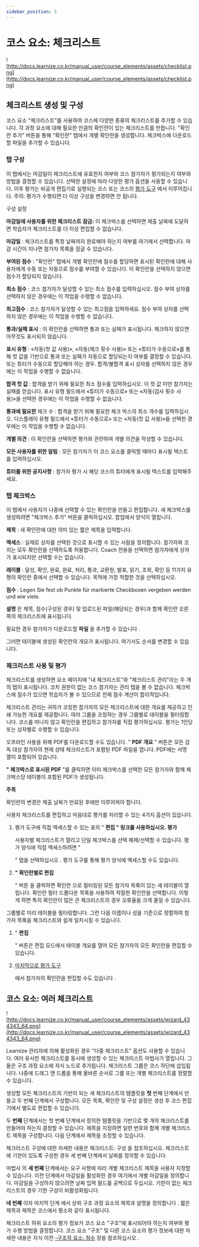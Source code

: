 ```yaml
---
sidebar_position: 3
---
```


# 코스 요소: 체크리스트

![http://docs.learnize.co.kr/manual_user/course_elements/assets/checklist.png](http://docs.learnize.co.kr/manual_user/course_elements/assets/checklist.png)

## 체크리스트 생성 및 구성

코스 요소 "체크리스트"를 사용하여 코스에 다양한 종류의 체크리스트를 추가할 수 있습니다. 각 과정 요소에 대해 필요한 만큼의 확인란이 있는 체크리스트를 만듭니다. "확인란 추가" 버튼을 통해 "확인란" 탭에서 개별 확인란을 생성합니다. 체크박스에 다운로드할 파일을 추가할 수 있습니다.

### 탭 구성

이 탭에서는 마감일이 체크리스트에 유효한지 여부와 코스 참가자가 평가되는지 여부와 방법을 결정할 수 있습니다. 선택한 설정에 따라 다양한 평가 옵션을 사용할 수 있습니다. 이후 평가는 비공개 편집기로 실행되는 코스 또는 코스의 [평가 도구](http://docs.learnize.co.kr/manual_user/course_operation/Assessment_of_course_modules/) 에서 이루어집니다. 주의: 평가가 수행되면 더 이상 구성을 변경하면 안 됩니다.

구성 설정

**마감일에 사용자를 위한 체크리스트 잠금:** 이 체크박스를 선택하면 제출 날짜에 도달하면 학습자가 체크리스트를 더 이상 편집할 수 없습니다.

**마감일** : 체크리스트를 특정 날짜까지 완료해야 하는지 여부를 여기에서 선택합니다. 마감 시간이 지나면 참가자 목록을 잠글 수 있습니다.

**부여된 점수** : "확인란" 탭에서 개별 확인란에 점수를 할당하면 표시된 확인란에 대해 사용자에게 수동 또는 자동으로 점수를 부여할 수 있습니다. 이 확인란을 선택하지 않으면 점수가 할당되지 않습니다.

**최소 점수** : 코스 참가자가 달성할 수 있는 최소 점수를 입력하십시오. 점수 부여 상자를 선택하지 않은 경우에는 이 작업을 수행할 수 없습니다.

**최고점수** : 코스 참가자가 달성할 수 있는 최고점을 입력하세요. 점수 부여 상자를 선택하지 않은 경우에는 이 작업을 수행할 수 없습니다.

**통과/실패 표시** : 이 확인란을 선택하면 통과 또는 실패가 표시됩니다. 체크하지 않으면 아무것도 표시되지 않습니다.

**표시 유형** : «자동(컷 값 사용)», «자동(체크 횟수 사용)» 또는 «튜터가 수동으로»를 통해 컷 값을 기반으로 통과 또는 실패가 자동으로 할당되는지 여부를 결정할 수 있습니다. 또는 튜터가 수동으로 할당해야 하는 경우. 합격/불합격 표시 상자를 선택하지 않은 경우에는 이 작업을 수행할 수 없습니다.

**합격 컷 값** : 합격을 받기 위해 필요한 최소 점수를 입력하십시오. 이 컷 값 미만 참가자는 실패를 얻습니다. 표시 유형 필드에서 «튜터가 수동으로» 또는 «자동(검사 횟수 사용)»을 선택한 경우에는 이 작업을 수행할 수 없습니다.

**통과에 필요한** 체크 수 : 합격을 받기 위해 필요한 체크 박스의 최소 개수를 입력하십시오. 디스플레이 유형 필드에서 «튜터가 수동으로» 또는 «자동(컷 값 사용)»을 선택한 경우에는 이 작업을 수행할 수 없습니다.

**개별 의견** : 이 확인란을 선택하면 평가와 관련하여 개별 의견을 작성할 수 있습니다.

**모든 사용자를 위한 알림** : 모든 참가자가 이 코스 요소를 클릭할 때마다 표시될 텍스트를 입력하십시오.

**튜터를 위한 공지사항** : 참가자 평가 시 해당 코스의 튜터에게 표시될 텍스트를 입력해주세요.

### 탭 체크박스

이 탭에서 사용자가 나중에 선택할 수 있는 확인란을 만들고 편집합니다. 새 체크박스를 생성하려면 "체크박스 추가" 버튼을 클릭하십시오. 팝업에서 양식이 열립니다.

**제목** : 새 확인란에 대한 의미 있는 짧은 제목을 입력합니다.

**액세스** : 실제로 상자를 선택된 것으로 표시할 수 있는 사람을 정의합니다. 참가자와 코치는 모두 확인란을 선택하도록 허용합니다. Coach 전용을 선택하면 참가자에게 상자가 표시되지만 선택할 수는 없습니다.

**레이블** : 달성, 확인, 완료, 완료, 처리, 통과, 교환원, 발표, 읽기, 조회, 확인 등 11가지 유형의 확인란 중에서 선택할 수 있습니다. 목적에 가장 적합한 것을 선택하십시오.

**점수** : Legen Sie fest ob Punkte für markierte Checkboxen vergeben werden und wie viele.

**설명** 은 제목, 점수(구성된 경우) 및 업로드된 파일(해당되는 경우)과 함께 확인란 오른쪽의 체크리스트에 표시됩니다.

필요한 경우 참가자가 다운로드할 **파일** 을 추가할 수 있습니다 .

그러면 테이블에 생성된 확인란의 개요가 표시됩니다. 여기서도 순서를 변경할 수 있습니다.

### 체크리스트 사용 및 평가

체크리스트를 생성하면 요소 페이지에 "내 체크리스트"와 "체크리스트 관리"라는 두 개의 탭이 표시됩니다. 코치 권한이 없는 코스 참가자는 관리 탭을 볼 수 없습니다. 체크박스에 점수가 있으면 학습자가 볼 수 있으므로 전체 점수 계산이 합리적입니다.

체크리스트 관리는 귀하가 코칭한 참가자의 모든 체크리스트에 대한 개요를 제공하고 인쇄 가능한 개요를 제공합니다. 여러 그룹을 코칭하는 경우 그룹별로 테이블을 필터링합니다. 코스를 떠나지 않고 확인란을 편집하고 참가자를 직접 평가하십시오. 평가는 1인당 또는 상자별로 수행할 수 있습니다.

오프라인 사용을 위해 PDF를 다운로드할 수도 있습니다. " **PDF 개요** " 버튼은 모든 감독 대상 참가자의 현재 상태 체크리스트가 포함된 PDF 파일을 엽니다. PDF에는 서명 열이 포함되어 있습니다.

**" 체크박스로 표시된 PDF** "를 클릭하면 이미 체크박스를 선택한 모든 참가자와 함께 체크박스당 테이블이 포함된 PDF가 생성됩니다.

**주목**

확인란의 변경은 제출 날짜가 만료된 후에만 이루어져야 합니다.

사용자 체크리스트를 편집하고 마음대로 평가를 처리할 수 있는 4가지 옵션이 있습니다.

1. 평가 도구에 직접 액세스할 수 있는 표의 " **편집 " 링크를 사용하십시오. 평가**
    
    사용자별 체크리스트가 열리고 단일 체크박스를 선택 해제/선택할 수 있습니다. 평가 양식에 직접 액세스하려면 "
    
    " 탭을 선택하십시오 . 평가 도구를 통해 평가 양식에 액세스할 수도 있습니다.
    
2. **" 확인란별로 편집**
    
    " 버튼 을 클릭하면 확인란 으로 필터링된 모든 참가자 목록이 있는 새 테이블이 열립니다. 확인란 필터 드롭다운 목록을 사용하여 적절한 확인란을 선택합니다. 이렇게 하면 특히 확인란이 많은 큰 체크리스트의 경우 오류율을 크게 줄일 수 있습니다.
    

그룹별로 미리 테이블을 필터링합니다. 그런 다음 이름이나 성을 기준으로 정렬하여 참가자 목록을 체크리스트와 쉽게 일치시킬 수 있습니다.

1. " **편집**
    
    " 버튼은 편집 모드에서 테이블 개요를 열어 모든 참가자의 모든 확인란을 편집할 수 있습니다.
    
2. [마지막으로 평가 도구](http://docs.learnize.co.kr/manual_user/course_operation/Assessment_of_course_modules/)
    
    에서 참가자의 확인란을 편집할 수도 있습니다 .
    

## 코스 요소: 여러 체크리스트

![http://docs.learnize.co.kr/manual_user/course_elements/assets/wizard_434343_64.png](http://docs.learnize.co.kr/manual_user/course_elements/assets/wizard_434343_64.png)

Learnize 관리자에 의해 활성화된 경우 "다중 체크리스트" 옵션도 사용할 수 있습니다. 여러 유사한 체크리스트를 동시에 생성할 수 있는 체크리스트 마법사가 열립니다. 그들은 구조 과정 요소에 자식 노드로 추가됩니다. 체크리스트 그룹은 코스 하단에 삽입됩니다. 나중에 드래그 앤 드롭을 통해 올바른 순서로 그룹 또는 개별 체크리스트를 정렬할 수 있습니다.

생성할 모든 체크리스트의 기반이 되는 새 체크리스트의 템플릿을 **첫** 번째 단계에서 만들고 두 번째 단계에서 구성합니다. 모든 목록, 확인란 및 구성 설정은 생성 후 코스 편집기에서 별도로 편집할 수 있습니다.

두 **번째** 단계에서는 첫 번째 단계에서 정의한 템플릿을 기반으로 몇 개의 체크리스트를 만들어야 하는지 결정할 수 있습니다. 제목을 지정하면 일련 번호와 함께 개별 체크리스트 제목을 구성합니다. 다음 단계에서 제목을 조정할 수 있습니다.

체크리스트 구성에 대한 자세한 내용은 체크리스트: 구성 을 참조하십시오. 체크리스트에 기한이 있도록 구성한 경우 세 번째 단계에서 날짜를 정의할 수 있습니다.

마법사 의 **세 번째** 단계에서는 요구 사항에 따라 개별 체크리스트 제목을 사용자 지정할 수 있습니다. 이전 단계에서 마감일을 활성화한 경우 여기에서 개별 마감일을 정의합니다. 마감일을 구성하지 않으려면 날짜 입력 필드를 공백으로 두십시오. 기한이 없는 체크리스트의 경우 기한 구성이 비활성화됩니다.

**네 번째** 이자 마지막 단계 에서 상위 구조 과정 요소의 제목과 설명을 정의합니다 . 짧은 제목과 제목은 코스에서 평소와 같이 표시됩니다.

체크리스트 하위 요소의 평가 정보가 코스 요소 "구조"에 표시되어야 하는지 여부와 평가 수행 방법을 결정합니다. 코스 요소 "구조" 및 다른 코스 요소의 평가 정보에 대한 자세한 내용은 지식 이전 [-구조적 요소: 점수](http://docs.learnize.co.kr/manual_user/course_elements/Course_Element_Structure/#tab-punkte--score) 장을 참조하십시오 .
